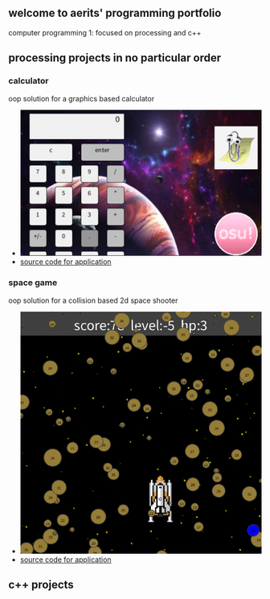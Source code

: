 ## welcome to aerits' programming portfolio
computer programming 1: focused on processing and c++

## processing projects in no particular order

### calculator
oop solution for a graphics based calculator
* ![screenshot](https://github.com/aerits/aeritsportfolio/blob/gh-pages/images/calculator.png?raw=true "calculator image")
* [source code for application](https://github.com/aerits/aeritsportfolio/blob/gh-pages/src/calculator.zip)
### space game
oop solution for a collision based 2d space shooter
* ![screenshot](https://github.com/aerits/aeritsportfolio/blob/gh-pages/images/spacegame.png?raw=true "space game image")
* [source code for application](https://github.com/aerits/aeritsportfolio/blob/gh-pages/src/collisiondetect.zip)

## c++ projects
